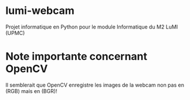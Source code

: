 # lumi-webcam
Projet informatique en Python pour le module Informatique du M2 LuMI (UPMC)

# Note importante concernant OpenCV
Il semblerait que OpenCV enregistre les images de la webcam non pas en (RGB) mais en (BGR)!
